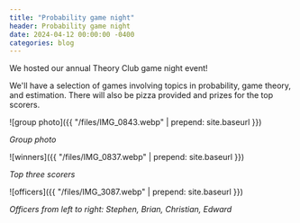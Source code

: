 ```yaml
---
title: "Probability game night"
header: Probability game night
date: 2024-04-12 00:00:00 -0400
categories: blog
---
```


We hosted our annual Theory Club game night event!

We'll have a selection of games involving topics in
probability, game theory, and estimation. There will
also be pizza provided and prizes for the top scorers.

![group photo]({{
"/files/IMG_0843.webp" | prepend: site.baseurl }})

_Group photo_

![winners]({{
"/files/IMG_0837.webp" | prepend: site.baseurl }})

_Top three scorers_

![officers]({{
"/files/IMG_3087.webp" | prepend: site.baseurl }})

_Officers from left to right: Stephen, Brian, Christian, Edward_
